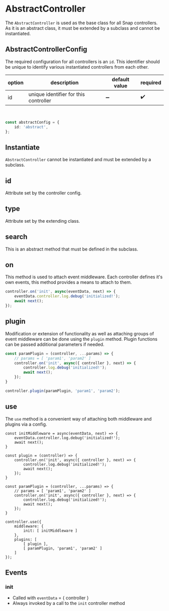 # AbstractController

The `AbstractController` is used as the base class for all Snap controllers. As it is an abstract class, it must be extended by a subclass and cannot be instantiated.

## AbstractControllerConfig
The required configuration for all controllers is an `id`. This identifier should be unique to identify various instantiated controllers from each other.

| option | description | default value | required | 
|---|---|---|---|
| id | unique identifier for this controller | ➖ | ✔️ |

<br>

```typescript
const abstractConfig = {
	id: 'abstract',
};
```
## Instantiate
`AbstractController` cannot be instantiated and must be extended by a subclass.

## id
Attribute set by the controller config.

## type
Attribute set by the extending class.

## search
This is an abstract method that must be defined in the subclass.

## on
This method is used to attach event middleware. Each controller defines it's own events, this method provides a means to attach to them.

```typescript
controller.on('init', async(eventData, next) => {
	eventData.controller.log.debug('initialized!');
	await next();
});
```

## plugin
Modification or extension of functionality as well as attaching groups of event middleware can be done using the `plugin` method. Plugin functions can be passed additional parameters if needed.

```typescript
const paramPlugin = (controller, ...params) => {
	// params = [ 'param1', 'param2' ]
	controller.on('init', async({ controller }, next) => {
		controller.log.debug('initialized!');
		await next();
	});
}

controller.plugin(paramPlugin, 'param1', 'param2');
```

## use
The `use` method is a convenient way of attaching both middleware and plugins via a config.

```
const initMiddleware = async(eventData, next) => {
	eventData.controller.log.debug('initialized!');
	await next();
}

const plugin = (controller) => {
	controller.on('init', async({ controller }, next) => {
		controller.log.debug('initialized!');
		await next();
	});
}

const paramPlugin = (controller, ...params) => {
	// params = [ 'param1', 'param2' ]
	controller.on('init', async({ controller }, next) => {
		controller.log.debug('initialized!');
		await next();
	});
}

controller.use({
	middleware: {
		init: [ initMiddleware ]
	},
	plugins: [
		[ plugin ],
		[ paramPlugin, 'param1', 'param2' ]
	]
});
```

## Events

### init
- Called with `eventData` = { controller }
- Always invoked by a call to the `init` controller method